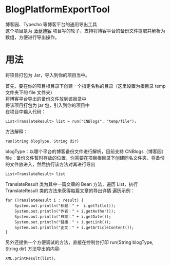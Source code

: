 # BlogPlatformExportTool

博客园、Typecho 等博客平台的通用导出工具  
这个项目是为 [菠萝博客](https://github.com/adlered/bolo-solo) 项目写的轮子，支持将博客平台的备份文件提取并解析为数组，方便进行导出操作。  

# 用法

将项目打包为 Jar，导入到你的项目当中。  

首先，要在你的项目根目录下创建一个指定名称的目录（这里设置为根目录 temp 文件夹下的 file 文件夹）  
将博客平台导出的备份文件放到该目录中  
将该项目打包为 jar 包，引入到你的项目中  
在项目中输入代码：  

```
List<TranslateResult> list = run("CNBlogs", "temp/file");
```

方法解释：  

```
run(String blogType, String dir)
```
blogType：以哪个平台的博客备份文件进行解析，目前支持 CNBlogs（博客园）
file：备份文件暂时存放的位置，你需要在项目根目录下创建同名文件夹，将备份的文件放进入，然后执行该方法对其进行导出

```
List<TranslateResult> list
```
TranslateResult 类为其中一篇文章的 Bean 方法，遍历 List，执行 TranslateResult 类的方法来获得每篇文章的导出详情
遍历示例：

```
for (TranslateResult i : result) {
    System.out.println("标题：" +  i.getTitle());
    System.out.println("作者：" + i.getAuthor());
    System.out.println("日期：" + i.getDate());
    System.out.println("链接：" + i.getLink());
    System.out.println("正文：" + i.getArticleContent());
}
```

另外还提供一个方便调试的方法，直接在控制台打印 run(String blogType, String dir) 方法导出的内容:  
```
XML.printResult(list);
```
